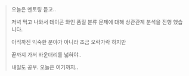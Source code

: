 > 오늘은 멘토링 듣고..
>
> 저녁 먹고 나와서 데이콘 와인 품질 분류 문제에 대해 상관관계 분석을 진행 했습니다.
> 
> 아직까진 익숙한 분야가 아니라 조금 오락가락 하지만 
>
> 끝까지 가서 바운더리를 넓혀야.. 
>
> 내일도 공부. 오늘은 여기까지..
